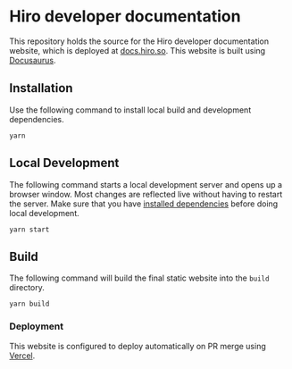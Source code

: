 # Hiro developer documentation

This repository holds the source for the Hiro developer documentation website, which is deployed at [docs.hiro.so](https://docs.hiro.so). This website is built using [Docusaurus](https://docusaurus.io/).

## Installation

Use the following command to install local build and development dependencies.

`yarn`

## Local Development

The following command starts a local development server and opens up a browser window. Most changes are reflected live without having to restart the server. Make sure that you have [installed dependencies](#installation) before doing local development.

`yarn start`

## Build

The following command will build the final static website into the `build` directory.

`yarn build`

### Deployment

This website is configured to deploy automatically on PR merge using [Vercel](https://www.vercel.com).
